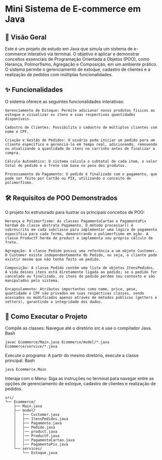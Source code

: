 # Mini Sistema de E-commerce em Java

## 📜 Visão Geral

Este é um projeto de estudo em Java que simula um sistema de e-commerce interativo via terminal. O objetivo é aplicar e demonstrar conceitos essenciais de Programação Orientada a Objetos (POO), como Herança, Polimorfismo, Agregação e Composição, em um ambiente prático. O sistema permite o gerenciamento de estoque, cadastro de clientes e a realização de pedidos com múltiplas funcionalidades.

## ✨ Funcionalidades

O sistema oferece as seguintes funcionalidades interativas:

    Gerenciamento de Estoque: Permite adicionar novos produtos físicos ao estoque e visualizar os itens e suas respectivas quantidades disponíveis.

    Cadastro de Clientes: Possibilita o cadastro de múltiplos clientes com nome e CPF.

    Criação e Gestão de Pedidos: O usuário pode iniciar um pedido para um cliente específico e gerenciá-lo em tempo real, adicionando, removendo ou atualizando a quantidade de itens no carrinho antes de finalizar a compra.

    Cálculo Automático: O sistema calcula o subtotal de cada item, o valor total do pedido e o frete com base no peso dos produtos.

    Processamento de Pagamento: O pedido é finalizado com o pagamento, que pode ser feito por Cartão ou PIX, utilizando o conceito de polimorfismo.

## 🛠️ Requisitos de POO Demonstrados

O projeto foi estruturado para ilustrar os principais conceitos de POO:

    Herança e Polimorfismo: As classes PagamentoCartao e PagamentoPix herdam da classe abstrata Pagamento. O método processar() é sobrescrito em cada subclasse para implementar uma lógica de pagamento específica para cada forma, demonstrando o polimorfismo em ação. A classe ProductF herda de product e implementa seu próprio cálculo de frete.

    Agregação: A classe Pedido possui uma referência a um objeto Customer. O Customer existe independentemente do Pedido, ou seja, o cliente pode existir mesmo que não tenha feito um pedido.

    Composição: A classe Pedido contém uma lista de objetos ItensPedidos. A vida desses itens está diretamente ligada ao pedido; se o pedido for cancelado ou finalizado, os itens do pedido perdem seu contexto e são manipulados pelo sistema.

    Encapsulamento: Atributos importantes como name, price, peso, quantidade e CPF são privados em suas respectivas classes, sendo acessados ou modificados apenas através de métodos públicos (getters e setters), garantindo a integridade dos dados.

## 🚀 Como Executar o Projeto

Compile as classes: Navegue até o diretório src e use o compilador Java.
Bash

    javac Ecommerce/Main.java Ecommerce/model/*.java Ecommerce/service/*.java

Execute o programa: A partir do mesmo diretório, execute a classe principal.
Bash

    java Ecommerce.Main

Interaja com o Menu: Siga as instruções no terminal para navegar entre as opções de gerenciamento de estoque, cadastro de clientes e realização de pedidos.


    src/
    └── Ecommerce/
        ├── Main.java
        ├── model/
        │   ├── Customer.java
        │   ├── ItensPedidos.java
        │   ├── Pagamento.java
        │   ├── Pedido.java
        │   │── product.java
        │   │── ProductF.java
        │   │── PagamentoCartao.java
        │   │── PagamentoPix.java
        └── services/
            └── Estoque.java